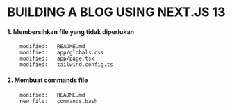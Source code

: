 # BUILDING A BLOG USING NEXT.JS 13

#### 1. Membersihkan file yang tidak diperlukan

        modified:   README.md
        modified:   app/globals.css
        modified:   app/page.tsx
        modified:   tailwind.config.ts

#### 2. Membuat commands file

        modified:   README.md
        new file:   commands.bash
